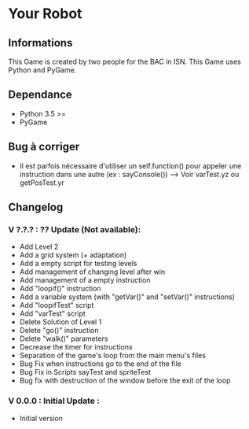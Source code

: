 # Your Robot


## Informations

This Game is created by two people for the BAC in ISN.
This Game uses Python and PyGame.


## Dependance

- Python 3.5 >=
- PyGame


## Bug à corriger

- Il est parfois nécessaire d'utiliser un self.function() pour appeler une instruction dans une autre (ex : sayConsole()) --> Voir varTest.yz ou getPosTest.yr


## Changelog

### V ?.?.? : ?? Update (Not available):

- Add Level 2
- Add a grid system (+ adaptation)
- Add a empty script for testing levels
- Add management of changing level after win
- Add management of a empty instruction
- Add "loopif()" instruction
- Add a variable system (with "getVar()" and "setVar()" instructions)
- Add "loopifTest" script
- Add "varTest" script
- Delete Solution of Level 1
- Delete "go()" instruction
- Delete "walk()" parameters
- Decrease the timer for instructions
- Separation of the game's loop from the main menu's files
- Bug Fix when instructions go to the end of the file
- Bug Fix in Scripts sayTest and spriteTest
- Bug fix with destruction of the window before the exit of the loop

### V 0.0.0 : Initial Update :

- Initial version
